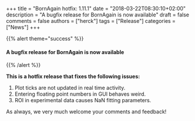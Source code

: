+++
title = "BornAgain hotfix: 1.11.1"
date = "2018-03-22T08:30:10+02:00"
description = "A bugfix release for BornAgain is now available"
draft = false
comments = false
authors = ["herck"]
tags = ["Release"]
categories = ["News"]
+++

{{% alert theme="success" %}}
#### A bugfix release for BornAgain is now available
{{% /alert %}}


**This is a hotfix release that fixes the following issues:**

1. Plot ticks are not updated in real time activity.
1. Entering floating point numbers in GUI behaves weird.
1. ROI in experimental data causes NaN fitting parameters.

As always, we very much welcome your comments and feedback!
